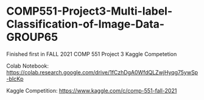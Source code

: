 # COMP551-Project3-Multi-label-Classification-of-Image-Data-GROUP65

Finished first in FALL 2021 COMP 551 Project 3 Kaggle Competetion

Colab Notebook: https://colab.research.google.com/drive/1fCzhDgA0WfdQLZwjHyqg75ywSp-bIcKp

Kaggle Competition: https://www.kaggle.com/c/comp-551-fall-2021


